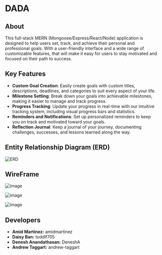 # DADA

## About
This full-stack MERN (Mongoose/Express/React/Node) application is designed to help users set, track, and achieve their personal and professional goals. With a user-friendly interface and a wide range of customizable features, that will make it easy for users to stay motivated and focused on their path to success.

## Key Features

- **Custom Goal Creation**: Easily create goals with custom titles, descriptions, deadlines, and categories to suit every aspect of your life.
- **Milestone Setting**: Break down your goals into achievable milestones, making it easier to manage and track progress.
- **Progress Tracking**: Update your progress in real-time with our intuitive tracking system, including visual progress bars and statistics.
- **Reminders and Notifications**: Set up personalized reminders to keep you on track and motivated toward your goals.
- **Reflection Journal**: Keep a journal of your journey, documenting challenges, successes, and lessons learned along the way.

## Entity Relationship Diagram (ERD)

![ERD](https://github.com/andrew-taggart/DADA/assets/156398347/9be56ac6-05fe-476e-9892-85036f9a7815)

## WireFrame

![image](https://github.com/andrew-taggart/DADA/assets/156398347/bfd23919-9fe3-4ecc-9d33-1052c40a2922)

![image](https://github.com/andrew-taggart/DADA/assets/156398347/a395d9a8-2d1d-4d16-b8c2-536877a3ce36)

![image](https://github.com/andrew-taggart/DADA/assets/156398347/22fc2616-9233-4531-85fb-3606ad8b6f00)

## Developers
- **Amid Martinez:** amidmartinez
- **Daisy Ban:** toddlf705
- **Denesh Anandathasan:** DeneshA
- **Andrew Taggart:** andrew-taggart
